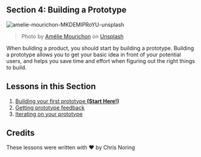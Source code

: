 ## Section 4: Building a Prototype

![amelie-mourichon-MKDEMlPRoYU-unsplash](https://user-images.githubusercontent.com/87670464/134040981-b052aa78-9954-4fb7-99ff-00d620e2193a.jpg)
>Photo by <a href="https://unsplash.com/@amayli?utm_source=unsplash&utm_medium=referral&utm_content=creditCopyText">Amélie Mourichon</a> on <a href="https://unsplash.com/s/photos/prototype?utm_source=unsplash&utm_medium=referral&utm_content=creditCopyText">Unsplash</a>
  

When buliding a product, you should start by building a prototype. Building a prototype allows you to get your basic idea in front of your potential users, and helps you save time and effort when figuring out the right things to build. 

## Lessons in this Section

1. [Building your first prototype **(Start Here!)**](./1.Building-Your-First-Prototype/README.md)
2. [Getting prototype feedback](./2.Getting-Prototype-Feedback/README.md)
3. [Iterating on your prototype](./3.Iterating-On-Your-Prototype/README.md)

## Credits
These lessons were written with ❤️ by Chris Noring
